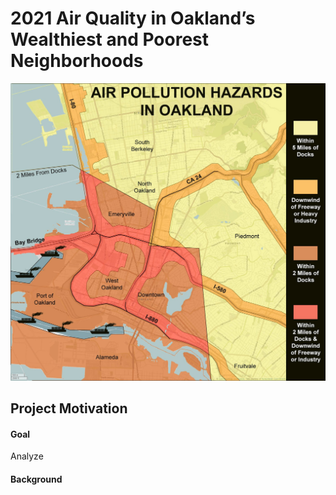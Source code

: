 # 2021 Air Quality in Oakland’s Wealthiest and Poorest Neighborhoods

![image](oakland-port-and-highway-air-pollution-map.jpg)

## Project Motivation
#### Goal
Analyze
#### Background

